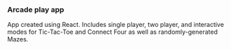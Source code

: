 ### Arcade play app

App created using React. Includes single player, two player, and interactive modes for Tic-Tac-Toe and Connect Four as well as randomly-generated Mazes. 
